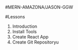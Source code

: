 #MERN-AMAZONA/JASON-GGW

#Lessons

1. Introduction
2. Install Tools
3. Create React App
4. Create Git Repositoryu
